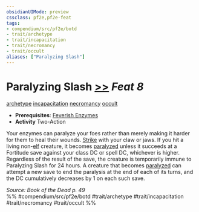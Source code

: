 ```yaml
---
obsidianUIMode: preview
cssclass: pf2e,pf2e-feat
tags:
- compendium/src/pf2e/botd
- trait/archetype
- trait/incapacitation
- trait/necromancy
- trait/occult
aliases: ["Paralyzing Slash"]
---
```

# Paralyzing Slash  [>>](rules/core-rulebook/chapter-9-playing-the-game.md#Actions "Two-Action") *Feat 8*  
[archetype](rules/traits/archetype.md)  [incapacitation](rules/traits/incapacitation.md)  [necromancy](rules/traits/necromancy.md)  [occult](rules/traits/occult.md)  

- **Prerequisites**: [Feverish Enzymes](compendium/feats/feverish-enzymes-botd.md)
- **Activity** Two-Action

Your enzymes can paralyze your foes rather than merely making it harder for them to heal their wounds. [Strike](rules/actions/strike.md) with your claw or jaws. If you hit a living non-[elf](rules/traits/elf.md) creature, it becomes [paralyzed](rules/conditions.md#Paralyzed) unless it succeeds at a Fortitude save against your class DC or spell DC, whichever is higher. Regardless of the result of the save, the creature is temporarily immune to Paralyzing Slash for 24 hours. A creature that becomes [paralyzed](rules/conditions.md#Paralyzed) can attempt a new save to end the paralysis at the end of each of its turns, and the DC cumulatively decreases by 1 on each such save.

*Source: Book of the Dead p. 49*  
%% #compendium/src/pf2e/botd #trait/archetype #trait/incapacitation #trait/necromancy #trait/occult %%